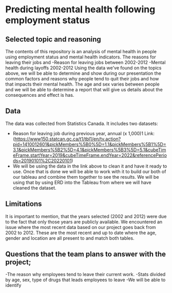 # Predicting mental health following employment status

## Selected topic and reasoning
The contents of this repository is an analysis of mental health in people using employment status and mental health indicators. The reasons for leaving their jobs and 
-Reason for leaving jobs between 2002-2012
-Mental health during layoffs 2002-2012
Using the data we've found on the topics above, we will be able to determine and show during our presentation the common factors and reasons why people tend to quit their jobs and how that impacts their mental health. The age and sex varies between people and we will be able to determine a report that will give us details about the consequences and effect is has. 

## Data
The data was collected from Statistics Canada. It includes two datasets:
- Reason for leaving job during previous year, annual (x 1,000)1
  Link: (https://www150.statcan.gc.ca/t1/tbl1/en/tv.action?pid=1410012601&pickMembers%5B0%5D=1.1&pickMembers%5B1%5D=3.1&pickMembers%5B2%5D=4.1&pickMembers%5B3%5D=5.1&cubeTimeFrame.startYear=2019&cubeTimeFrame.endYear=2022&referencePeriods=20190101%2C20220101)
- We will be using the data in the link above to clean it and have it ready to use. Once that is done we will be able to work with it to build our both of our tableau and combine them together to see the results. We will be using that by using ERD into the Tableau from where we will have cleaned the dataset.

## Limitations
It is important to mention, that the years selected (2002 and 2012) were due to the fact that only those years are publicly available. We encountered an issue where the most recent data based on our project goes back from 2002 to 2012. These are the most recent and up to date where the age, gender and location are all present to and match both tables.


## Questions that the team plans to answer with the project;
-The reason why employees tend to leave their current work.
-Stats divided by age, sex, type of drugs that leads employees to leave
-We will be able to identify 



